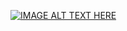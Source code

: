 [![IMAGE ALT TEXT HERE](https://img.youtube.com/vi/YOUTUBE_VIDEO_ID_HERE/0.jpg)](https://www.youtube.com/watch?v=RxXgktFyVUw)
